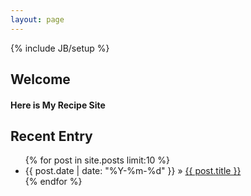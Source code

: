 ```yaml
---
layout: page
---
```

{% include JB/setup %}

<h2>Welcome</h2>
<h4>Here is My Recipe Site</h4>

<h2>Recent Entry</h2>
<ul class="posts">
  {% for post in site.posts limit:10 %}
    <li><span>{{ post.date | date: "%Y-%m-%d" }}</span> &raquo; <a href="{{ BASE_PATH }}{{ post.url }}">{{ post.title }}</a></li>
  {% endfor %}
</ul>


